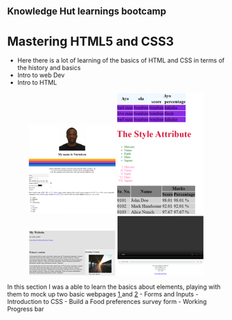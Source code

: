 ## Knowledge Hut learnings bootcamp

# Mastering HTML5 and CSS3
- Here there is a lot of learning of the basics of HTML and CSS in terms of the history and basics
- Intro to web Dev
- Intro to HTML
<p align="center">
  <img src="/Images/intro/3.png" width="200" title="1.0">
  <img src="/Images/intro/4.png" width="200" title="1.1">
  <img src="/Images/intro/1.png" width="200" title="1.2">
  <img src="/Images/intro/2.png" width="200" title="1.3">
</p>
In this section I was a able to learn the basics about elements, playing with them to mock up two basic webpages <a href="/Mastering-html5-andcss3/Intro/index.html"> 1 </a> and <a href="/Mastering-html5-andcss3/Intro/index-one.html"> 2</a>
- Forms and Inputs
- Introduction to CSS
- Build a Food preferences survey form
- Working Progress bar
